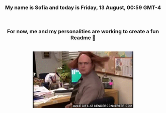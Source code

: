 


<div align="center">
<h3 >My name is Sofia and today is Friday, 13 August, 00:59 GMT-4</h3><br>
<h3 >For now, me and my personalities are working to create a fun Readme 👋
</h3><br>
<img src='img/dwight.gif' alt='working...'/>
</div>
